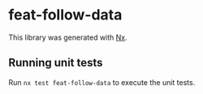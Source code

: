 # feat-follow-data

This library was generated with [Nx](https://nx.dev).

## Running unit tests

Run `nx test feat-follow-data` to execute the unit tests.
